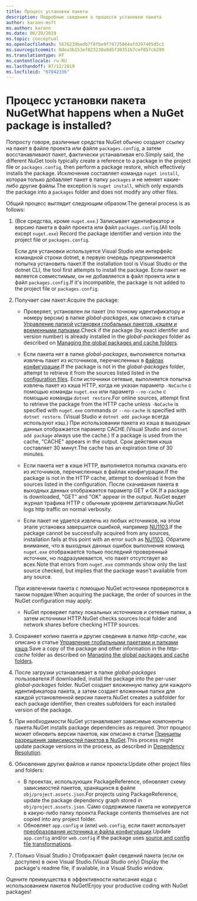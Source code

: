 ```yaml
---
title: Процесс установки пакета
description: Подробные сведения о процессе установки пакета
author: karann-msft
ms.author: karann
ms.date: 06/20/2019
ms.topic: conceptual
ms.openlocfilehash: 5676239bedb7f8fbe9f74725864afd297405d5c1
ms.sourcegitcommit: 0dea3b153ef823230a9d5f38351b7cef057cb299
ms.translationtype: HT
ms.contentlocale: ru-RU
ms.lasthandoff: 07/12/2019
ms.locfileid: "67842336"
---
```

# <a name="what-happens-when-a-nuget-package-is-installed"></a><span data-ttu-id="43255-103">Процесс установки пакета NuGet</span><span class="sxs-lookup"><span data-stu-id="43255-103">What happens when a NuGet package is installed?</span></span>

<span data-ttu-id="43255-104">Попросту говоря, различные средства NuGet обычно создают ссылку на пакет в файле проекта или файле `packages.config`, а затем восстанавливают пакет, фактически устанавливая его.</span><span class="sxs-lookup"><span data-stu-id="43255-104">Simply said, the different NuGet tools typically create a reference to a package in the project file or `packages.config`, then perform a package restore, which effectively installs the package.</span></span> <span data-ttu-id="43255-105">Исключение составляет команда `nuget install`, которая только добавляет пакет в папку `packages` и не меняет какие-либо другие файлы.</span><span class="sxs-lookup"><span data-stu-id="43255-105">The exception is `nuget install`, which only expands the package into a `packages` folder and does not modify any other files.</span></span>

<span data-ttu-id="43255-106">Общий процесс выглядит следующим образом:</span><span class="sxs-lookup"><span data-stu-id="43255-106">The general process is as follows:</span></span>

1. <span data-ttu-id="43255-107">(Все средства, кроме `nuget.exe`.) Записывает идентификатор и версию пакета в файл проекта или файл `packages.config`.</span><span class="sxs-lookup"><span data-stu-id="43255-107">(All tools except `nuget.exe`) Record the package identifier and version into the project file or `packages.config`.</span></span>

   <span data-ttu-id="43255-108">Если для установки используется Visual Studio или интерфейс командной строки dotnet, в первую очередь предпринимается попытка установить пакет.</span><span class="sxs-lookup"><span data-stu-id="43255-108">If the installation tool is Visual Studio or the dotnet CLI, the tool first attempts to install the package.</span></span> <span data-ttu-id="43255-109">Если пакет не является совместимым, он не добавляется в файл проекта или в файл `packages.config`.</span><span class="sxs-lookup"><span data-stu-id="43255-109">If it's incompatible, the package is not added to the project file or `packages.config`.</span></span>

2. <span data-ttu-id="43255-110">Получает сам пакет:</span><span class="sxs-lookup"><span data-stu-id="43255-110">Acquire the package:</span></span>
   - <span data-ttu-id="43255-111">Проверяет, установлен ли пакет (по точному идентификатору и номеру версии) в папке *global-packages*, как описано в статье [Управление папкой установки глобальных пакетов, кэшем и временными папками](../consume-packages/managing-the-global-packages-and-cache-folders.md).</span><span class="sxs-lookup"><span data-stu-id="43255-111">Check if the package (by exact identifer and version number) is already installed in the *global-packages* folder as described on [Managing the global packages and cache folders](../consume-packages/managing-the-global-packages-and-cache-folders.md).</span></span>

   - <span data-ttu-id="43255-112">Если пакета нет в папке *global-packages*, выполняется попытка извлечь пакет из источников, перечисленных в [файлах конфигурации](../consume-packages/Configuring-NuGet-Behavior.md).</span><span class="sxs-lookup"><span data-stu-id="43255-112">If the package is not in the *global-packages* folder, attempt to retrieve it from the sources listed listed in the [configuration files](../consume-packages/Configuring-NuGet-Behavior.md).</span></span> <span data-ttu-id="43255-113">Если источники сетевые, выполняется попытка извлечь пакет из кэша HTTP, когда не указан параметр `-NoCache` с помощью команды `nuget.exe` или параметр `--no-cache` с помощью команды `dotnet restore`.</span><span class="sxs-lookup"><span data-stu-id="43255-113">For online sources, attempt first to retrieve the package from the HTTP cache unless `-NoCache` is specified with `nuget.exe` commands or `--no-cache` is specified with `dotnet restore`.</span></span> <span data-ttu-id="43255-114">(Visual Studio и `dotnet add package` всегда используют кэш.) При использовании пакета из кэша в выходных данных отображается параметр CACHE.</span><span class="sxs-lookup"><span data-stu-id="43255-114">(Visual Studio and `dotnet add package` always use the cache.) If a package is used from the cache, "CACHE" appears in the output.</span></span> <span data-ttu-id="43255-115">Срок действия кэша составляет 30 минут.</span><span class="sxs-lookup"><span data-stu-id="43255-115">The cache has an expiration time of 30 minutes.</span></span>

   - <span data-ttu-id="43255-116">Если пакета нет в кэше HTTP, выполняется попытка скачать его из источников, перечисленных в файлах конфигурации.</span><span class="sxs-lookup"><span data-stu-id="43255-116">If the package is not in the HTTP cache, attempt to download it from the sources listed in the configuration.</span></span> <span data-ttu-id="43255-117">После скачивания пакета в выходных данных отображается параметр GET и ОК.</span><span class="sxs-lookup"><span data-stu-id="43255-117">If a package is downloaded, "GET" and "OK" appear in the output.</span></span> <span data-ttu-id="43255-118">NuGet ведет журнал трафика HTTP с обычным уровнем детализации.</span><span class="sxs-lookup"><span data-stu-id="43255-118">NuGet logs http traffic on normal verbosity.</span></span>

   - <span data-ttu-id="43255-119">Если пакет не удается извлечь из любых источников, на этом этапе установка завершится ошибкой, например [NU1103](../reference/errors-and-warnings/NU1103.md).</span><span class="sxs-lookup"><span data-stu-id="43255-119">If the package cannot be successfully acquired from any sources, installation fails at this point with an error such as [NU1103](../reference/errors-and-warnings/NU1103.md).</span></span> <span data-ttu-id="43255-120">Обратите внимание, что в выходных данных ошибок выполнения команд `nuget.exe` отображается только последний проверенный источник, но подразумевается, что пакет отсутствует во всех.</span><span class="sxs-lookup"><span data-stu-id="43255-120">Note that errors from `nuget.exe` commands show only the last source checked, but implies that the package wasn't available from any source.</span></span>

   <span data-ttu-id="43255-121">При извлечении пакета с помощью NuGet источники проверяются в таком порядке:</span><span class="sxs-lookup"><span data-stu-id="43255-121">When acquiring the package, the order of sources in the NuGet configuration may apply:</span></span>

   - <span data-ttu-id="43255-122">NuGet проверяет папку локальных источников и сетевые папки, а затем источники HTTP.</span><span class="sxs-lookup"><span data-stu-id="43255-122">NuGet checks sources local folder and network shares before checking HTTP sources.</span></span>

3. <span data-ttu-id="43255-123">Сохраняет копию пакета и другие сведения в папке *http-cache*, как описано в статье [Управление глобальными пакетами и папками кэша](../consume-packages/managing-the-global-packages-and-cache-folders.md).</span><span class="sxs-lookup"><span data-stu-id="43255-123">Save a copy of the package and other information in the *http-cache* folder as described on [Managing the global packages and cache folders](../consume-packages/managing-the-global-packages-and-cache-folders.md).</span></span>

4. <span data-ttu-id="43255-124">После загрузки устанавливает в папке *global-packages* пользователя.</span><span class="sxs-lookup"><span data-stu-id="43255-124">If downloaded, install the package into the per-user *global-packages* folder.</span></span> <span data-ttu-id="43255-125">NuGet создает вложенную папку для каждого идентификатора пакета, а затем создает вложенные папки для каждой установленной версии пакета.</span><span class="sxs-lookup"><span data-stu-id="43255-125">NuGet creates a subfolder for each package identifier, then creates subfolders for each installed version of the package.</span></span>

5. <span data-ttu-id="43255-126">При необходимости NuGet устанавливает зависимые компоненты пакета.</span><span class="sxs-lookup"><span data-stu-id="43255-126">NuGet installs package dependencies as required.</span></span> <span data-ttu-id="43255-127">Этот процесс может обновить версии пакетов, как описано в статье [Принципы разрешения зависимостей пакетов в NuGet](../consume-packages/dependency-resolution.md).</span><span class="sxs-lookup"><span data-stu-id="43255-127">This process might update package versions in the process, as described in [Dependency Resolution](../consume-packages/dependency-resolution.md).</span></span>

6. <span data-ttu-id="43255-128">Обновление других файлов и папок проекта:</span><span class="sxs-lookup"><span data-stu-id="43255-128">Update other project files and folders:</span></span>

    - <span data-ttu-id="43255-129">В проектах, использующих PackageReference, обновляет схему зависимостей пакетов, хранящихся в файле `obj/project.assets.json`.</span><span class="sxs-lookup"><span data-stu-id="43255-129">For projects using PackageReference, update the package dependency graph stored in `obj/project.assets.json`.</span></span> <span data-ttu-id="43255-130">Само содержимое пакета не копируется в какую-либо папку проекта.</span><span class="sxs-lookup"><span data-stu-id="43255-130">Package contents themselves are not copied into any project folder.</span></span>
    - <span data-ttu-id="43255-131">Обновляет `app.config` и (или) `web.config`, если пакет использует [преобразования источника и файла конфигурации](../create-packages/source-and-config-file-transformations.md).</span><span class="sxs-lookup"><span data-stu-id="43255-131">Update `app.config` and/or `web.config` if the package uses [source and config file transformations](../create-packages/source-and-config-file-transformations.md).</span></span>

7. <span data-ttu-id="43255-132">(Только Visual Studio.) Отображает файл сведений пакета (если он доступен) в окне Visual Studio.</span><span class="sxs-lookup"><span data-stu-id="43255-132">(Visual Studio only) Display the package's readme file, if available, in a Visual Studio window.</span></span>

<span data-ttu-id="43255-133">Оцените преимущества в эффективности написания кода с использованием пакетов NuGet!</span><span class="sxs-lookup"><span data-stu-id="43255-133">Enjoy your productive coding with NuGet packages!</span></span>
